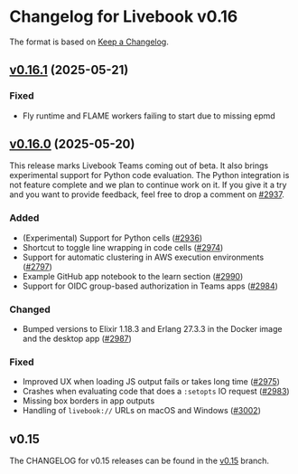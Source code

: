 # Changelog for Livebook v0.16

The format is based on [Keep a Changelog](https://keepachangelog.com/en/1.0.0/).

## [v0.16.1](https://github.com/livebook-dev/livebook/tree/v0.16.1) (2025-05-21)

### Fixed

* Fly runtime and FLAME workers failing to start due to missing epmd

## [v0.16.0](https://github.com/livebook-dev/livebook/tree/v0.16.0) (2025-05-20)

This release marks Livebook Teams coming out of beta. It also brings experimental support for Python code evaluation. The Python integration is not feature complete and we plan to continue work on it. If you give it a try and you want to provide feedback, feel free to drop a comment on [#2937](https://github.com/livebook-dev/livebook/issues/2937).

### Added

* (Experimental) Support for Python cells ([#2936](https://github.com/livebook-dev/livebook/pull/2936))
* Shortcut to toggle line wrapping in code cells ([#2974](https://github.com/livebook-dev/livebook/pull/2974))
* Support for automatic clustering in AWS execution environments ([#2797](https://github.com/livebook-dev/livebook/pull/2797))
* Example GitHub app notebook to the learn section ([#2990](https://github.com/livebook-dev/livebook/pull/2990))
* Support for OIDC group-based authorization in Teams apps ([#2984](https://github.com/livebook-dev/livebook/pull/2984))

### Changed

* Bumped versions to Elixir 1.18.3 and Erlang 27.3.3 in the Docker image and the desktop app ([#2987](https://github.com/livebook-dev/livebook/pull/2987))

### Fixed

* Improved UX when loading JS output fails or takes long time ([#2975](https://github.com/livebook-dev/livebook/pull/2975))
* Crashes when evaluating code that does a `:setopts` IO request ([#2983](https://github.com/livebook-dev/livebook/pull/2983))
* Missing box borders in app outputs
* Handling of `livebook://` URLs on macOS and Windows ([#3002](https://github.com/livebook-dev/livebook/pull/3002))

## v0.15

The CHANGELOG for v0.15 releases can be found in the [v0.15](https://github.com/livebook-dev/livebook/tree/v0.15/CHANGELOG.md) branch.
